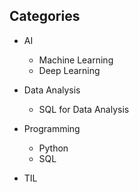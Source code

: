 ## Categories
- AI
  - Machine Learning
  - Deep Learning
  
- Data Analysis
  - SQL for Data Analysis

- Programming
  - Python
  - SQL
  
- TIL
